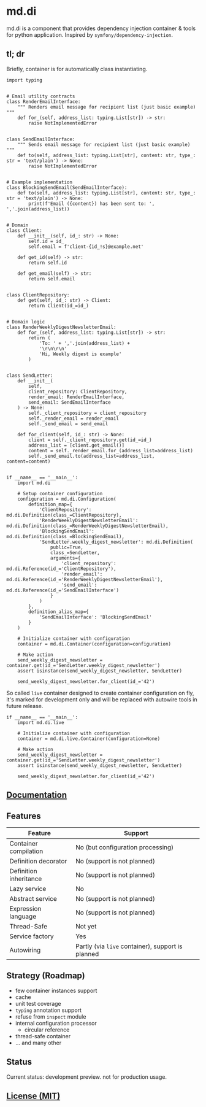 # md.di

md.di is a component that provides dependency injection 
container & tools for python application. 
Inspired by `symfony/dependency-injection`.

## tl; dr 

Briefly, container is for automatically class instantiating.

```python3
import typing


# Email utility contracts
class RenderEmailInterface:
    """ Renders email message for recipient list (just basic example) """
    def for_(self, address_list: typing.List[str]) -> str:
        raise NotImplementedError


class SendEmailInterface:
    """ Sends email message for recipient list (just basic example) """
    def to(self, address_list: typing.List[str], content: str, type_: str = 'text/plain') -> None:
        raise NotImplementedError


# Example implementation
class BlockingSendEmail(SendEmailInterface):
    def to(self, address_list: typing.List[str], content: str, type_: str = 'text/plain') -> None:
        print(f'Email ({content}) has been sent to: ', ','.join(address_list))


# Domain
class Client:
    def __init__(self, id_: str) -> None:
        self.id = id_
        self.email = f'client-{id_!s}@example.net'

    def get_id(self) -> str:
        return self.id

    def get_email(self) -> str:
        return self.email


class ClientRepository:
    def get(self, id_: str) -> Client:
        return Client(id_=id_)


# Domain logic
class RenderWeeklyDigestNewsletterEmail:
    def for_(self, address_list: typing.List[str]) -> str:
        return (
            'To: ' + ','.join(address_list) +
            '\r\n\r\n'
            'Hi, Weekly digest is example'
        )


class SendLetter:
    def __init__(
        self,
        client_repository: ClientRepository,
        render_email: RenderEmailInterface,
        send_email: SendEmailInterface
    ) -> None:
        self._client_repository = client_repository
        self._render_email = render_email
        self._send_email = send_email

    def for_client(self, id_: str) -> None:
        client = self._client_repository.get(id_=id_)
        address_list = [client.get_email()]
        content = self._render_email.for_(address_list=address_list)
        self._send_email.to(address_list=address_list, content=content)


if __name__ == '__main__':
    import md.di

    # Setup container configuration
    configuration = md.di.Configuration(
        definition_map={
            'ClientRepository': md.di.Definition(class_=ClientRepository),
            'RenderWeeklyDigestNewsletterEmail': md.di.Definition(class_=RenderWeeklyDigestNewsletterEmail),
            'BlockingSendEmail': md.di.Definition(class_=BlockingSendEmail),
            'SendLetter.weekly_digest_newsletter': md.di.Definition(
                public=True,
                class_=SendLetter,
                arguments={
                    'client_repository': md.di.Reference(id_='ClientRepository'),
                    'render_email': md.di.Reference(id_='RenderWeeklyDigestNewsletterEmail'),
                    'send_email': md.di.Reference(id_='SendEmailInterface')
                }
            )
        },
        definition_alias_map={
            'SendEmailInterface': 'BlockingSendEmail'
        }
    )

    # Initialize container with configuration
    container = md.di.Container(configuration=configuration)

    # Make action 
    send_weekly_digest_newsletter = container.get(id_='SendLetter.weekly_digest_newsletter')
    assert isinstance(send_weekly_digest_newsletter, SendLetter)

    send_weekly_digest_newsletter.for_client(id_='42')
```

So called `live` container designed to create container configuration
on fly, it's marked for development only and will be replaced
with autowire tools in future release.

```python3
if __name__ == '__main__':
    import md.di.live

    # Initialize container with configuration
    container = md.di.live.Container(configuration=None)

    # Make action 
    send_weekly_digest_newsletter = container.get(id_='SendLetter.weekly_digest_newsletter')
    assert isinstance(send_weekly_digest_newsletter, SendLetter)

    send_weekly_digest_newsletter.for_client(id_='42')
```

## [Documentation](docs/index.md)

## Features

| Feature                | Support                                           |
|------------------------|---------------------------------------------------|
| Container compilation  | No (but configuration processing)                 |
| Definition decorator   | No (support is not planned)                       |
| Definition inheritance | No (support is not planned)                       |
| Lazy service           | No                                                |
| Abstract service       | No (support is not planned)                       |
| Expression language    | No (support is not planned)                       |
| Thread-Safe            | Not yet                                           |
| Service factory        | Yes                                               |
| Autowiring             | Partly (via `live` container), support is planned |


## Strategy (Roadmap)

- few container instances support
- cache
- unit test coverage
- `typing` annotation support
- refuse from `inspect` module 
- internal configuration processor
  - circular reference  
- thread-safe container
- ... and many other

## Status

Current status: development preview. not for production usage.

## [License (MIT)](license.md)
